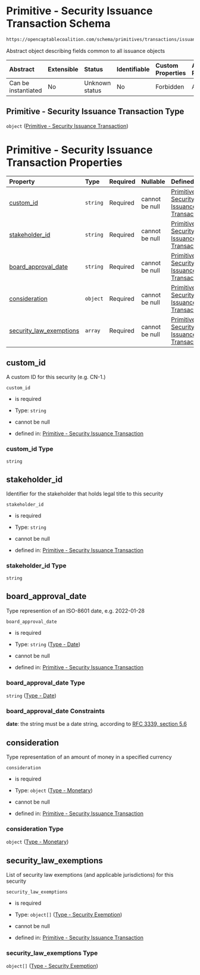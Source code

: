# Primitive - Security Issuance Transaction Schema

```txt
https://opencaptablecoalition.com/schema/primitives/transactions/issuance/BaseIssuance.schema.json
```

Abstract object describing fields common to all issuance objects

| Abstract            | Extensible | Status         | Identifiable | Custom Properties | Additional Properties | Access Restrictions | Defined In                                                                                                                |
| :------------------ | :--------- | :------------- | :----------- | :---------------- | :-------------------- | :------------------ | :------------------------------------------------------------------------------------------------------------------------ |
| Can be instantiated | No         | Unknown status | No           | Forbidden         | Allowed               | none                | [BaseIssuance.schema.json](../../schema/primitives/transactions/issuance/BaseIssuance.schema.json "open original schema") |

## Primitive - Security Issuance Transaction Type

`object` ([Primitive - Security Issuance Transaction](baseissuance.md))

# Primitive - Security Issuance Transaction Properties

| Property                                            | Type     | Required | Nullable       | Defined by                                                                                                                                                                                                                                                    |
| :-------------------------------------------------- | :------- | :------- | :------------- | :------------------------------------------------------------------------------------------------------------------------------------------------------------------------------------------------------------------------------------------------------------ |
| [custom_id](#custom_id)                             | `string` | Required | cannot be null | [Primitive - Security Issuance Transaction](baseissuance-properties-custom_id.md "https://opencaptablecoalition.com/schema/primitives/transactions/issuance/BaseIssuance.schema.json#/properties/custom_id")                                                  |
| [stakeholder_id](#stakeholder_id)                   | `string` | Required | cannot be null | [Primitive - Security Issuance Transaction](baseissuance-properties-stakeholder_id.md "https://opencaptablecoalition.com/schema/primitives/transactions/issuance/BaseIssuance.schema.json#/properties/stakeholder_id")                                        |
| [board_approval_date](#board_approval_date)         | `string` | Required | cannot be null | [Primitive - Security Issuance Transaction](eventdrivenvestingcondition-properties-event_occurred-oneof-type---date.md "https://opencaptablecoalition.com/schema/types/Date.schema.json#/properties/board_approval_date")                                     |
| [consideration](#consideration)                     | `object` | Required | cannot be null | [Primitive - Security Issuance Transaction](basetransfer-properties-type---monetary.md "https://opencaptablecoalition.com/schema/types/Monetary.schema.json#/properties/consideration")                                                                       |
| [security_law_exemptions](#security_law_exemptions) | `array`  | Required | cannot be null | [Primitive - Security Issuance Transaction](baseissuance-properties-security-issuance---security-exemption-array.md "https://opencaptablecoalition.com/schema/primitives/transactions/issuance/BaseIssuance.schema.json#/properties/security_law_exemptions") |

## custom_id

A custom ID for this security (e.g. CN-1.)

`custom_id`

*   is required

*   Type: `string`

*   cannot be null

*   defined in: [Primitive - Security Issuance Transaction](baseissuance-properties-custom_id.md "https://opencaptablecoalition.com/schema/primitives/transactions/issuance/BaseIssuance.schema.json#/properties/custom_id")

### custom_id Type

`string`

## stakeholder_id

Identifier for the stakeholder that holds legal title to this security

`stakeholder_id`

*   is required

*   Type: `string`

*   cannot be null

*   defined in: [Primitive - Security Issuance Transaction](baseissuance-properties-stakeholder_id.md "https://opencaptablecoalition.com/schema/primitives/transactions/issuance/BaseIssuance.schema.json#/properties/stakeholder_id")

### stakeholder_id Type

`string`

## board_approval_date

Type represention of an ISO-8601 date, e.g. 2022-01-28

`board_approval_date`

*   is required

*   Type: `string` ([Type - Date](eventdrivenvestingcondition-properties-event_occurred-oneof-type---date.md))

*   cannot be null

*   defined in: [Primitive - Security Issuance Transaction](eventdrivenvestingcondition-properties-event_occurred-oneof-type---date.md "https://opencaptablecoalition.com/schema/types/Date.schema.json#/properties/board_approval_date")

### board_approval_date Type

`string` ([Type - Date](eventdrivenvestingcondition-properties-event_occurred-oneof-type---date.md))

### board_approval_date Constraints

**date**: the string must be a date string, according to [RFC 3339, section 5.6](https://tools.ietf.org/html/rfc3339 "check the specification")

## consideration

Type representation of an amount of money in a specified currency

`consideration`

*   is required

*   Type: `object` ([Type - Monetary](basetransfer-properties-type---monetary.md))

*   cannot be null

*   defined in: [Primitive - Security Issuance Transaction](basetransfer-properties-type---monetary.md "https://opencaptablecoalition.com/schema/types/Monetary.schema.json#/properties/consideration")

### consideration Type

`object` ([Type - Monetary](basetransfer-properties-type---monetary.md))

## security_law_exemptions

List of security law exemptions (and applicable jurisdictions) for this security

`security_law_exemptions`

*   is required

*   Type: `object[]` ([Type - Security Exemption](baseissuance-properties-security-issuance---security-exemption-array-type---security-exemption.md))

*   cannot be null

*   defined in: [Primitive - Security Issuance Transaction](baseissuance-properties-security-issuance---security-exemption-array.md "https://opencaptablecoalition.com/schema/primitives/transactions/issuance/BaseIssuance.schema.json#/properties/security_law_exemptions")

### security_law_exemptions Type

`object[]` ([Type - Security Exemption](baseissuance-properties-security-issuance---security-exemption-array-type---security-exemption.md))
